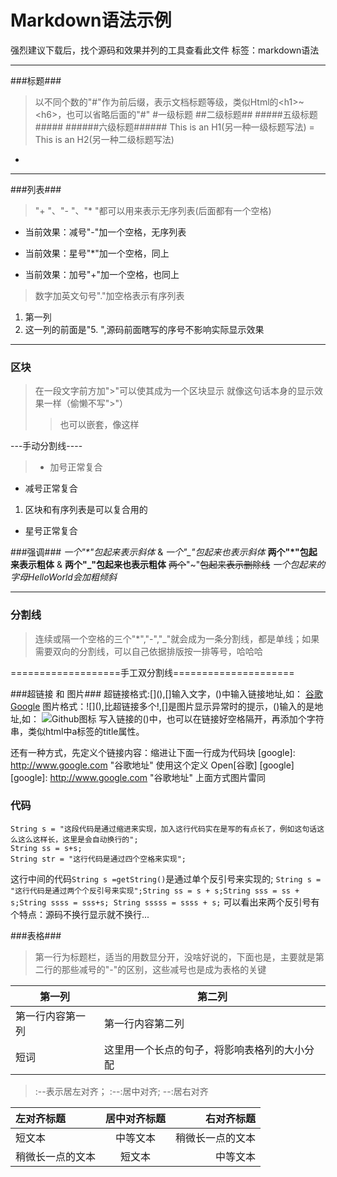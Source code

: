 ﻿# Markdown语法示例
强烈建议下载后，找个源码和效果并列的工具查看此文件
标签：markdown语法

---
###标题###
>以不同个数的"#"作为前后缀，表示文档标题等级，类似Html的&lt;h1>~&lt;h6>，也可以省略后面的"#"
#一级标题 
##二级标题##
#####五级标题#####
######六级标题######
This is an H1(另一种一级标题写法)
=
This is an H2(另一种二级标题写法)
-
***
###列表###
>"+ "、"- "、"* "都可以用来表示无序列表(后面都有一个空格)

- 当前效果：减号"-"加一个空格，无序列表
* 当前效果：星号"*"加一个空格，同上
+ 当前效果：加号"+"加一个空格，也同上

>数字加英文句号"."加空格表示有序列表

1. 第一列
5. 这一列的前面是"5. ",源码前面瞎写的序号不影响实际显示效果
 
___
### 区块
>在一段文字前方加">"可以使其成为一个区块显示
就像这句话本身的显示效果一样（偷懒不写">"）
> >也可以嵌套，像这样

---手动分割线----
> + 加号正常复合
- 减号正常复合
1. 区块和有序列表是可以复合用的
* 星号正常复合

###强调###
*一个"\*"包起来表示斜体*  &  _一个"\_"包起来也表示斜体_
**两个"\*"包起来表示粗体** & __两个"\_"包起来也表示粗体__
~~两个~~"~"~~包起来表示删除线~~
$一个包起来的字母HelloWorld会加粗倾斜$

---
### 分割线
>连续或隔一个空格的三个"*","-","_"就会成为一条分割线，都是单线；如果需要双向的分割线，可以自己依据排版按一排等号，哈哈哈

===================手工双分割线=====================

###超链接 和 图片###
超链接格式:[]\(),[]输入文字，()中输入链接地址,如：
[谷歌Google](http://www.google.com "title")
图片格式：![]\(),比超链接多个!,[]是图片显示异常时的提示，()输入的是地址,如：
![Github图标](https://github.com/fluidicon.png)
写入链接的()中，也可以在链接好空格隔开，再添加个字符串，类似html中a标签的title属性。

还有一种方式，先定义个链接内容：缩进让下面一行成为代码块
    [google]: http://www.google.com "谷歌地址"
使用这个定义
Open[谷歌] [google]
[google]: http://www.google.com "谷歌地址"
上面方式图片雷同
### 代码
    String s = "这段代码是通过缩进来实现，加入这行代码实在是写的有点长了，例如这句话这么这么这样长，这里是会自动换行的";
    String ss = s+s;
    String str = "这行代码是通过四个空格来实现";
这行中间的代码`String s =getString()`是通过单个反引号来实现的;
``String s = "这行代码是通过两个个反引号来实现";String ss = s + s;String sss = ss + s;String ssss = sss+s;
String sssss = ssss + s;``
可以看出来两个反引号有个特点：源码不换行显示就不换行...

###表格###
>第一行为标题栏，适当的用数显分开，没啥好说的，下面也是，主要就是第二行的那些减号的"-"的区别，这些减号也是成为表格的关键

|第一列|第二列|
|-|--|
|第一行内容第一列|第一行内容第二列|
|短词|这里用一个长点的句子，将影响表格列的大小分配|

>:--表示居左对齐；     :--:居中对齐;    --:居右对齐

| 左对齐标题 | 居中对齐标题 | 右对齐标题 |
| :------| :------: | ------: |
| 短文本 | 中等文本 | 稍微长一点的文本 |
| 稍微长一点的文本 | 短文本 | 中等文本 |
